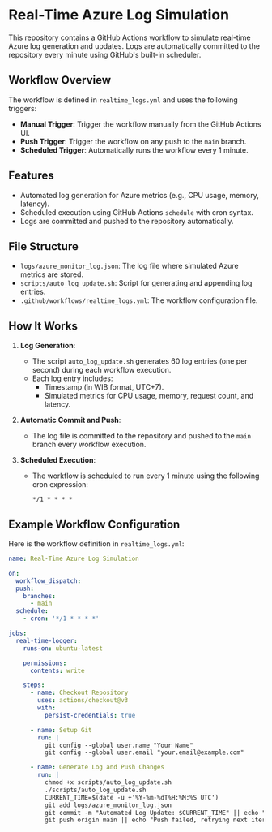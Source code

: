 # Real-Time Azure Log Simulation

This repository contains a GitHub Actions workflow to simulate real-time Azure log generation and updates. Logs are automatically committed to the repository every minute using GitHub's built-in scheduler.

## Workflow Overview

The workflow is defined in `realtime_logs.yml` and uses the following triggers:
- **Manual Trigger**: Trigger the workflow manually from the GitHub Actions UI.
- **Push Trigger**: Trigger the workflow on any push to the `main` branch.
- **Scheduled Trigger**: Automatically runs the workflow every 1 minute.

## Features

- Automated log generation for Azure metrics (e.g., CPU usage, memory, latency).
- Scheduled execution using GitHub Actions `schedule` with cron syntax.
- Logs are committed and pushed to the repository automatically.

## File Structure

- `logs/azure_monitor_log.json`: The log file where simulated Azure metrics are stored.
- `scripts/auto_log_update.sh`: Script for generating and appending log entries.
- `.github/workflows/realtime_logs.yml`: The workflow configuration file.

## How It Works

1. **Log Generation**:
   - The script `auto_log_update.sh` generates 60 log entries (one per second) during each workflow execution.
   - Each log entry includes:
     - Timestamp (in WIB format, UTC+7).
     - Simulated metrics for CPU usage, memory, request count, and latency.

2. **Automatic Commit and Push**:
   - The log file is committed to the repository and pushed to the `main` branch every workflow execution.

3. **Scheduled Execution**:
   - The workflow is scheduled to run every 1 minute using the following cron expression:
     ```cron
     */1 * * * *
     ```

## Example Workflow Configuration

Here is the workflow definition in `realtime_logs.yml`:

```yaml
name: Real-Time Azure Log Simulation

on:
  workflow_dispatch:
  push:
    branches:
      - main
  schedule:
    - cron: '*/1 * * * *'

jobs:
  real-time-logger:
    runs-on: ubuntu-latest

    permissions:
      contents: write

    steps:
      - name: Checkout Repository
        uses: actions/checkout@v3
        with:
          persist-credentials: true

      - name: Setup Git
        run: |
          git config --global user.name "Your Name"
          git config --global user.email "your.email@example.com"

      - name: Generate Log and Push Changes
        run: |
          chmod +x scripts/auto_log_update.sh
          ./scripts/auto_log_update.sh
          CURRENT_TIME=$(date -u +'%Y-%m-%dT%H:%M:%S UTC')
          git add logs/azure_monitor_log.json
          git commit -m "Automated Log Update: $CURRENT_TIME" || echo "No changes to commit"
          git push origin main || echo "Push failed, retrying next iteration"